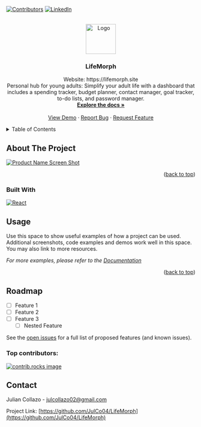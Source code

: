 <!-- Improved compatibility of back to top link: See: https://github.com/othneildrew/Best-README-Template/pull/73 -->
<a id="readme-top"></a>

<!-- PROJECT SHIELDS -->
[![Contributors][contributors-shield]][contributors-url]
[![LinkedIn][linkedin-shield]][linkedin-url]

<!-- PROJECT LOGO -->
<br />
<div align="center">
  <a href="https://github.com/JulCo04/LifeMorph">
    <img src="images/logo.png" alt="Logo" width="80" height="80">
  </a>

<h3 align="center">LifeMorph</h3>

  <p align="center">
    Website: https://lifemorph.site
    <br />
    Personal hub for young adults: Simplify your adult life with a dashboard that includes a spending tracker, budget planner, contact manager, goal tracker, to-do lists, and password manager.
    <br />
    <a href="https://github.com/JulCo04/LifeMorph"><strong>Explore the docs »</strong></a>
    <br />
    <br />
    <a href="https://github.com/JulCo04/LifeMorph">View Demo</a>
    ·
    <a href="https://github.com/JulCo04/LifeMorph/issues/new?labels=bug&template=bug-report---.md">Report Bug</a>
    ·
    <a href="https://github.com/JulCo04/LifeMorph/issues/new?labels=enhancement&template=feature-request---.md">Request Feature</a>
  </p>
</div>

<!-- TABLE OF CONTENTS -->
<details>
  <summary>Table of Contents</summary>
  <ol>
    <li>
      <a href="#about-the-project">About The Project</a>
      <ul>
        <li><a href="#built-with">Built With</a></li>
      </ul>
    </li>
    <li>
      <a href="#getting-started">Getting Started</a>
      <ul>
        <li><a href="#prerequisites">Prerequisites</a></li>
        <li><a href="#installation">Installation</a></li>
      </ul>
    </li>
    <li><a href="#usage">Usage</a></li>
    <li><a href="#roadmap">Roadmap</a></li>
    <li><a href="#contributing">Contributing</a></li>
    <li><a href="#license">License</a></li>
    <li><a href="#contact">Contact</a></li>
    <li><a href="#acknowledgments">Acknowledgments</a></li>
  </ol>
</details>



<!-- ABOUT THE PROJECT -->
## About The Project

[![Product Name Screen Shot][product-screenshot]](https://example.com)

<p align="right">(<a href="#readme-top">back to top</a>)</p>

### Built With

[![React][React.js]][React-url]


<!-- USAGE EXAMPLES -->
## Usage

Use this space to show useful examples of how a project can be used. Additional screenshots, code examples and demos work well in this space. You may also link to more resources.

_For more examples, please refer to the [Documentation](https://example.com)_

<p align="right">(<a href="#readme-top">back to top</a>)</p>

<!-- ROADMAP -->
## Roadmap

- [ ] Feature 1
- [ ] Feature 2
- [ ] Feature 3
    - [ ] Nested Feature

See the [open issues](https://github.com/JulCo04/LifeMorph/issues) for a full list of proposed features (and known issues).

### Top contributors:

<a href="https://github.com/JulCo04/LifeMorph/graphs/contributors">
  <img src="https://contrib.rocks/image?repo=JulCo04/LifeMorph" alt="contrib.rocks image" />
</a>

<!-- CONTACT -->
## Contact

Julian Collazo - julcollazo02@gmail.com

Project Link: [https://github.com/JulCo04/LifeMorph](https://github.com/JulCo04/LifeMorph)

<!-- MARKDOWN LINKS & IMAGES -->
<!-- https://www.markdownguide.org/basic-syntax/#reference-style-links -->
[contributors-shield]: https://img.shields.io/github/contributors/JulCo04/LifeMorph.svg?style=for-the-badge
[contributors-url]:https://github.com/JulCo04/LifeMorph/graphs/contributors
[linkedin-shield]: https://img.shields.io/badge/-LinkedIn-black.svg?style=for-the-badge&logo=linkedin&colorB=555
[linkedin-url]: https://www.linkedin.com/in/julian-collazo0/
[product-screenshot]: images/screenshot.png
[React.js]: https://img.shields.io/badge/React-20232A?style=for-the-badge&logo=react&logoColor=61DAFB
[React-url]: https://reactjs.org/
